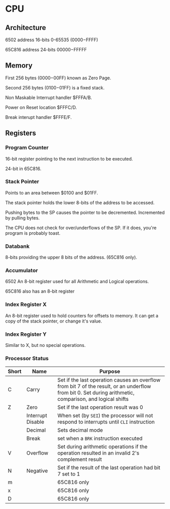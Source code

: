 # CPU

## Architecture

6502 address 16-bits 0-65535 ($0000-$FFFF)

65C816 address 24-bits $00000-$FFFFF

## Memory

First 256 bytes ($0000-$00FF) known as Zero Page.

Second 256 bytes ($0100-$01FF) is a fixed stack.

Non Maskable Interrupt handler $FFFA/B.

Power on Reset location $FFFC/D.

Break interupt handler $FFFE/F.

## Registers

### Program Counter

16-bit register pointing to the next instruction to be executed.

24-bit in 65C816.

### Stack Pointer

Points to an area between $0100 and $01FF.

The stack pointer holds the lower 8-bits of the address to be accessed.

Pushing bytes to the SP causes the pointer to be decremented. Incremented by pulling bytes.

The CPU does not check for over/underflows of the SP. If it does, you're program is probably toast.

### Databank

8-bits providing the upper 8 bits of the address. (65C816 only).

### Accumulator

6502 An 8-bit register used for all Arithmetic and Logical operations.

65C816 also has an 8-bit register

### Index Register X

An 8-bit register used to hold counters for offsets to memory. It can get a copy of the stack pointer, or change it's value.

### Index Register Y

Similar to X, but no special operations.

### Processor Status

Short|Name|Purpose
-|-|-
C|Carry|Set if the last operation causes an overflow from bit 7 of the result, or an underflow from bit 0. Set during arithmetic, comparison, and logical shifts
Z|Zero|Set if the last operation result was 0
||Interrupt Disable|When set (by `SEI`) the processor will not respond to interrupts until `CLI` instruction
||Decimal|Sets decimal mode
||Break| set when a `BRK` instruction executed
V|Overflow|Set during arithmetic operations if the operation resulted in an invalid 2's complement result
N|Negative|Set if the result of the last operation had bit 7 set to 1
m||65C816 only
x||65C816 only
D||65C816 only

